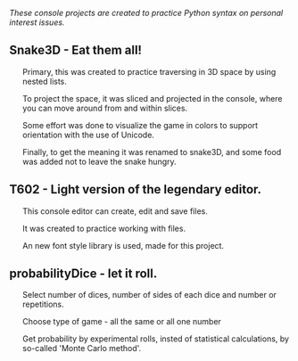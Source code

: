 <i>These console projects are created to practice Python syntax on personal interest issues.</i>

<h2>Snake3D - Eat them all!</h2>
<ul>Primary, this was created to practice traversing in 3D space by using nested lists.</ul>
<ul>To project the space, it was sliced and projected in the console, where you can move around from and within slices.</ul>
<ul>Some effort was done to visualize the game in colors to support orientation with the use of Unicode.</ul>
<ul>Finally, to get the meaning it was renamed to snake3D, and some food was added not to leave the snake hungry.</ul>

<h2>T602 - Light version of the legendary editor.</h2>
<ul>This console editor can create, edit and save files.</ul>
<ul>It was created to practice working with files.</ul>
<ul>An new font style library is used, made for this project.</ul>

<h2>probabilityDice - let it roll.</h2>
<ul>Select number of dices, number of sides of each dice and number or repetitions.</ul>
<ul>Choose type of game - all the same or all one number</ul>
<ul>Get probability by experimental rolls, insted of statistical calculations, by so-called  'Monte Carlo method'.</ul>
